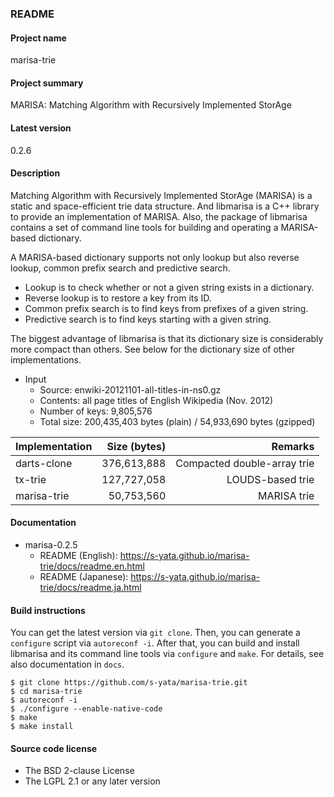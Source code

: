 ### README

#### Project name

marisa-trie

#### Project summary

MARISA: Matching Algorithm with Recursively Implemented StorAge

#### Latest version

0.2.6

#### Description

Matching Algorithm with Recursively Implemented StorAge (MARISA) is a static and space-efficient trie data structure. And libmarisa is a C++ library to provide an implementation of MARISA. Also, the package of libmarisa contains a set of command line tools for building and operating a MARISA-based dictionary.

A MARISA-based dictionary supports not only lookup but also reverse lookup, common prefix search and predictive search.

* Lookup is to check whether or not a given string exists in a dictionary.
* Reverse lookup is to restore a key from its ID.
* Common prefix search is to find keys from prefixes of a given string.
* Predictive search is to find keys starting with a given string.

The biggest advantage of libmarisa is that its dictionary size is considerably more compact than others. See below for the dictionary size of other implementations.

* Input
  * Source: enwiki-20121101-all-titles-in-ns0.gz
  * Contents: all page titles of English Wikipedia (Nov. 2012)
  * Number of keys: 9,805,576
  * Total size: 200,435,403 bytes (plain) / 54,933,690 bytes (gzipped)

|Implementation|Size (bytes)|Remarks                    |
|:-------------|-----------:|--------------------------:|
|darts-clone   | 376,613,888|Compacted double-array trie|
|tx-trie       | 127,727,058|LOUDS-based trie           |
|marisa-trie   |  50,753,560|MARISA trie                |

#### Documentation

* marisa-0.2.5
  * README (English): https://s-yata.github.io/marisa-trie/docs/readme.en.html
  * README (Japanese): https://s-yata.github.io/marisa-trie/docs/readme.ja.html

#### Build instructions

You can get the latest version via `git clone`. Then, you can generate a `configure` script via `autoreconf -i`. After that, you can build and install libmarisa and its command line tools via `configure` and `make`. For details, see also documentation in `docs`.

```
$ git clone https://github.com/s-yata/marisa-trie.git
$ cd marisa-trie
$ autoreconf -i
$ ./configure --enable-native-code
$ make
$ make install
```

#### Source code license

* The BSD 2-clause License
* The LGPL 2.1 or any later version
